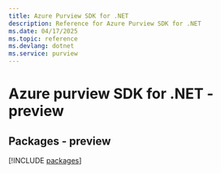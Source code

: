 ```yaml
---
title: Azure Purview SDK for .NET
description: Reference for Azure Purview SDK for .NET
ms.date: 04/17/2025
ms.topic: reference
ms.devlang: dotnet
ms.service: purview
---
```

# Azure purview SDK for .NET - preview
## Packages - preview
[!INCLUDE [packages](purview-index.md)]